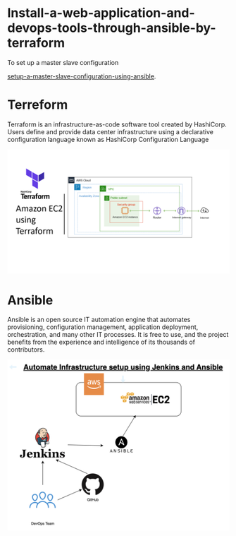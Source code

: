 # Install-a-web-application-and-devops-tools-through-ansible-by-terraform
To set up a master slave configuration

[setup-a-master-slave-configuration-using-ansible](https://github.com/Kabilan2370/setup-a-master-slave-configuration-using-ansible).
# Terreform
Terraform is an infrastructure-as-code software tool created by HashiCorp. Users define and provide data center infrastructure using a 
declarative configuration language known as HashiCorp Configuration Language

![Alt text](/Terraform/Terra.webp)

# Ansible
Ansible is an open source IT automation engine that automates provisioning, configuration management, application deployment, orchestration, 
 and many other IT processes. It is free to use, and the project benefits from the experience and intelligence of its thousands of contributors.

![Alt text](/Ansible_code/ansi.png)

